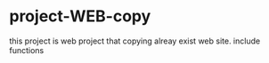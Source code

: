 # project-WEB-copy
this project is web project that copying alreay exist web site. include functions
